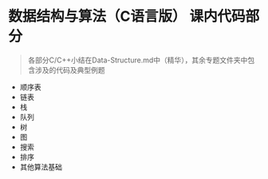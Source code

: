 # 数据结构与算法（C语言版） 课内代码部分
> 各部分C/C++小结在Data-Structure.md中（精华），其余专题文件夹中包含涉及的代码及典型例题
* 顺序表
* 链表
* 栈
* 队列
* 树
* 图
* 搜索
* 排序
* 其他算法基础
